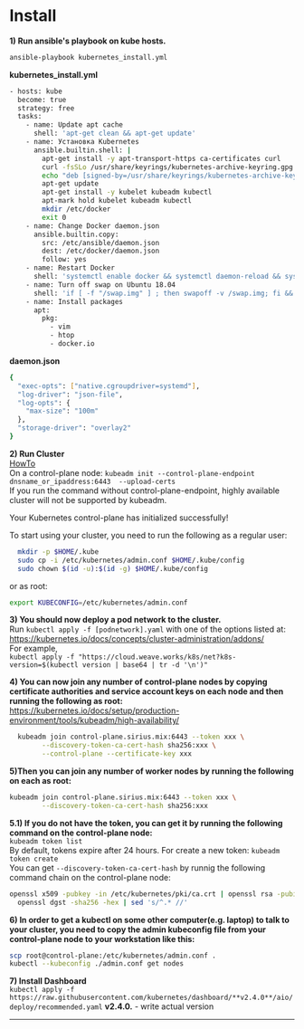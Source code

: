 # Install
**1) Run ansible's playbook on kube hosts.**
``` bash
ansible-playbook kubernetes_install.yml
```
**kubernetes_install.yml**
``` bash
- hosts: kube
  become: true
  strategy: free
  tasks:
    - name: Update apt cache
      shell: 'apt-get clean && apt-get update'
    - name: Установка Kubernetes
      ansible.builtin.shell: |
        apt-get install -y apt-transport-https ca-certificates curl
        curl -fsSLo /usr/share/keyrings/kubernetes-archive-keyring.gpg https://packages.cloud.google.com/apt/doc/apt-key.gpg
        echo "deb [signed-by=/usr/share/keyrings/kubernetes-archive-keyring.gpg] https://apt.kubernetes.io/ kubernetes-xenial main" | sudo tee /etc/apt/sources.list.d/kubernetes.list
        apt-get update
        apt-get install -y kubelet kubeadm kubectl
        apt-mark hold kubelet kubeadm kubectl
        mkdir /etc/docker
        exit 0
    - name: Change Docker daemon.json
      ansible.builtin.copy:
        src: /etc/ansible/daemon.json
        dest: /etc/docker/daemon.json
        follow: yes
    - name: Restart Docker
      shell: 'systemctl enable docker && systemctl daemon-reload && systemctl restart docker'
    - name: Turn off swap on Ubuntu 18.04
      shell: 'if [ -f "/swap.img" ] ; then swapoff -v /swap.img; fi && sed -i /swap/d /etc/fstab && if [ -f "/swap.img" ] ; then rm /swap.img; fi'
    - name: Install packages
      apt: 
        pkg:
          - vim
          - htop
          - docker.io
```
**daemon.json**
``` bash
{ 
  "exec-opts": ["native.cgroupdriver=systemd"],  
  "log-driver": "json-file",  
  "log-opts": {  
    "max-size": "100m"  
  },  
  "storage-driver": "overlay2"  
}  
```

**2) Run Cluster**\
[HowTo](https://kubernetes.io/docs/setup/production-environment/tools/kubeadm/create-cluster-kubeadm/)  
On a control-plane node:
`kubeadm init --control-plane-endpoint dnsname_or_ipaddress:6443  --upload-certs`  
If you run the command without control-plane-endpoint, highly available cluster will not be supported by kubeadm.  

Your Kubernetes control-plane has initialized successfully!

To start using your cluster, you need to run the following as a regular user:
``` bash
  mkdir -p $HOME/.kube  
  sudo cp -i /etc/kubernetes/admin.conf $HOME/.kube/config  
  sudo chown $(id -u):$(id -g) $HOME/.kube/config  
```
or as root:
``` bash
export KUBECONFIG=/etc/kubernetes/admin.conf

```

**3) You should now deploy a pod network to the cluster.**  
Run `kubectl apply -f [podnetwork].yaml` with one of the options listed at:  
https://kubernetes.io/docs/concepts/cluster-administration/addons/  
For example,  
`kubectl apply -f "https://cloud.weave.works/k8s/net?k8s-version=$(kubectl version | base64 | tr -d '\n')"`

**4) You can now join any number of control-plane nodes by copying certificate authorities
and service account keys on each node and then running the following as root:**  
https://kubernetes.io/docs/setup/production-environment/tools/kubeadm/high-availability/
``` bash
  kubeadm join control-plane.sirius.mix:6443 --token xxx \
        --discovery-token-ca-cert-hash sha256:xxx \
        --control-plane --certificate-key xxx
```
**5)Then you can join any number of worker nodes by running the following on each as root:**  
``` bash
kubeadm join control-plane.sirius.mix:6443 --token xxx \
        --discovery-token-ca-cert-hash sha256:xxx 
```  
**5.1) If you do not have the token, you can get it by running the following command on the control-plane node:**  
`kubeadm token list`  
By default, tokens expire after 24 hours. For create a new token: `kubeadm token create`  
You can get `--discovery-token-ca-cert-hash` by runnig the following command chain on the control-plane node:  
``` bash 
openssl x509 -pubkey -in /etc/kubernetes/pki/ca.crt | openssl rsa -pubin -outform der 2>/dev/null | \
  openssl dgst -sha256 -hex | sed 's/^.* //'
```
**6) In order to get a kubectl on some other computer(e.g. laptop) to talk to your cluster, you need to copy the admin kubeconfig file
from your control-plane node to your workstation like this:**  
``` bash
scp root@control-plane:/etc/kubernetes/admin.conf .
kubectl --kubeconfig ./admin.conf get nodes

```
**7) Install Dashboard**  
`kubectl apply -f https://raw.githubusercontent.com/kubernetes/dashboard/**v2.4.0**/aio/deploy/recommended.yaml`
**v2.4.0.** - write actual version
***
